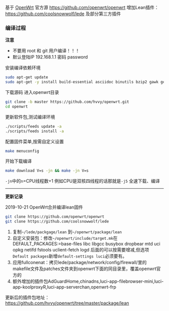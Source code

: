 基于 [OpenWrt](https://openwrt.org) 官方源 https://github.com/openwrt/openwrt
增加Lean插件： https://github.com/coolsnowwolf/lede 及部分第三方插件


### 编译过程

**注意**

* 不要用 root 和 git 用户编译！！！
* 默认登陆IP 192.168.1.1 密码 password

安装编译依赖环境

``` bash
sudo apt-get update
sudo apt-get -y install build-essential asciidoc binutils bzip2 gawk gettext git libncurses5-dev libz-dev patch unzip zlib1g-dev lib32gcc1 libc6-dev-i386 subversion flex uglifyjs git-core gcc-multilib p7zip p7zip-full msmtp libssl-dev texinfo libglib2.0-dev xmlto qemu-utils upx libelf-dev autoconf automake libtool autopoint
```

下载源码 进入openwrt目录

``` bash
git clone -b master https://github.com/hvvy/openwrt.git
cd openwrt
```

更新软件包,测试编译环境
``` bash
./scripts/feeds update -a
./scripts/feeds install -a
```

配置固件菜单,按需自定义设置

``` bash
make menuconfig
```

开始下载编译

``` bash
make download V=s -jn && make -jn V=s
```

`-jn`中的`n`=CPU线程数+1 例如CPU是双核四线程的话那就是`-j5` 全速下载、编译

---

**更新记录**

2019-10-21 OpenWrt合并编译lean固件

``` bash
git clone https://github.com/openwrt/openwrt
git clone https://github.com/coolsnowwolf/lede
```

1. 复制`~/lede/packgage/lean` 到`~/openwrt/package/lean`
2. 自定义安装包：修改`~/openwrt/include/target.mk`在DEFAULT_PACKAGES:=base-files libc libgcc busybox dropbear mtd uci opkg netifd fstools uclient-fetch logd 后面的可以按需要增减,但选项`Default packages`新增`default-settings luci`必须要有。
3. 应用fullconenat：拷贝lede/package/network/config/firewall/里的makefile文件及patches文件夹到openwrt下面的同目录里，覆盖openwrt官方的
4. 额外增加的插件包AdGuardHome,chinadns,luci-app-filebrowser-mini,luci-app-koolproxyR,luci-app-serverchan,openwrt-frp

更新后的插件包地址：https://github.com/hvvy/openwrt/tree/master/package/lean

